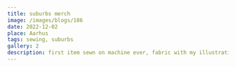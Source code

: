 ```yaml
---
title: suburbs merch
image: /images/blogs/186
date: 2022-12-02
place: Aarhus
tags: sewing, suburbs
gallery: 2
description: first item sewn on machine ever, fabric with my illustration. made in 2018
---
```

